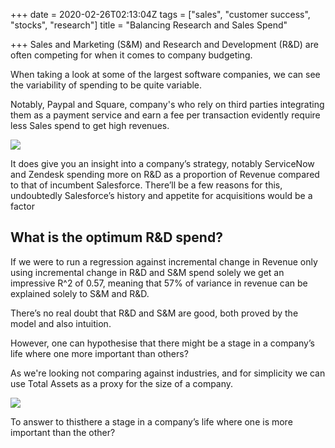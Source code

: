 +++
date = 2020-02-26T02:13:04Z
tags = ["sales", "customer success", "stocks", "research"]
title = "Balancing Research and Sales Spend"

+++
Sales and Marketing (S&M) and Research and Development (R&D) are often competing for when it comes to company budgeting.

When taking a look at some of the largest software companies, we can see the variability of spending to be quite variable.

Notably, Paypal and Square, company's who rely on third parties integrating them as a payment service and earn a fee per transaction evidently require less Sales spend to get high revenues.

![](/v1582685377/blog/Top_Companies_dyn848.png)

It does give you an insight into a company’s strategy, notably ServiceNow and Zendesk spending more on R&D as a proportion of Revenue compared to that of incumbent Salesforce. There’ll be a few reasons for this, undoubtedly Salesforce’s history and appetite for acquisitions would be a factor

## What is the optimum R&D spend?

If we were to run a regression against incremental change in Revenue only using incremental change in R&D and S&M spend solely we get an impressive R^2 of 0.57, meaning that 57% of variance in revenue can be explained solely to S&M and R&D.

There’s no real doubt that R&D and S&M are good, both proved by the model and also intuition.

However, one can hypothesise that there might be a stage in a company’s life where one more important than others?

As we're looking not comparing against industries, and for simplicity we can use Total Assets as a proxy for the size of a company.

![](/v1582683168/blog/test_ee3eta.png)

To answer to thisthere a stage in a company’s life where one is more important than the other?